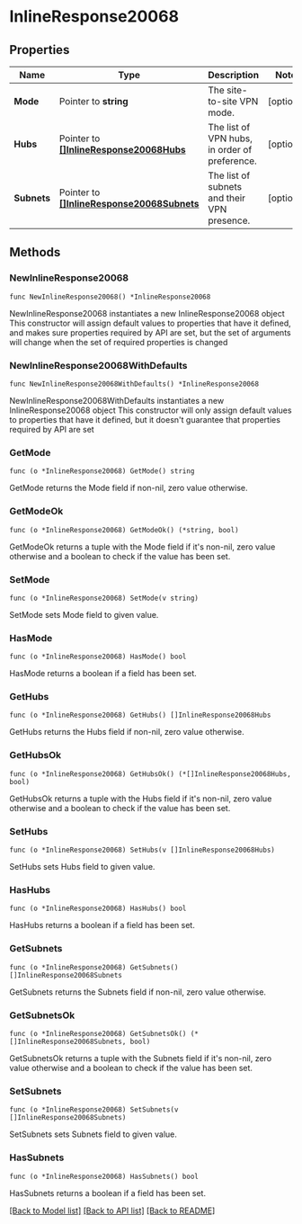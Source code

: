 # InlineResponse20068

## Properties

Name | Type | Description | Notes
------------ | ------------- | ------------- | -------------
**Mode** | Pointer to **string** | The site-to-site VPN mode. | [optional] 
**Hubs** | Pointer to [**[]InlineResponse20068Hubs**](InlineResponse20068Hubs.md) | The list of VPN hubs, in order of preference. | [optional] 
**Subnets** | Pointer to [**[]InlineResponse20068Subnets**](InlineResponse20068Subnets.md) | The list of subnets and their VPN presence. | [optional] 

## Methods

### NewInlineResponse20068

`func NewInlineResponse20068() *InlineResponse20068`

NewInlineResponse20068 instantiates a new InlineResponse20068 object
This constructor will assign default values to properties that have it defined,
and makes sure properties required by API are set, but the set of arguments
will change when the set of required properties is changed

### NewInlineResponse20068WithDefaults

`func NewInlineResponse20068WithDefaults() *InlineResponse20068`

NewInlineResponse20068WithDefaults instantiates a new InlineResponse20068 object
This constructor will only assign default values to properties that have it defined,
but it doesn't guarantee that properties required by API are set

### GetMode

`func (o *InlineResponse20068) GetMode() string`

GetMode returns the Mode field if non-nil, zero value otherwise.

### GetModeOk

`func (o *InlineResponse20068) GetModeOk() (*string, bool)`

GetModeOk returns a tuple with the Mode field if it's non-nil, zero value otherwise
and a boolean to check if the value has been set.

### SetMode

`func (o *InlineResponse20068) SetMode(v string)`

SetMode sets Mode field to given value.

### HasMode

`func (o *InlineResponse20068) HasMode() bool`

HasMode returns a boolean if a field has been set.

### GetHubs

`func (o *InlineResponse20068) GetHubs() []InlineResponse20068Hubs`

GetHubs returns the Hubs field if non-nil, zero value otherwise.

### GetHubsOk

`func (o *InlineResponse20068) GetHubsOk() (*[]InlineResponse20068Hubs, bool)`

GetHubsOk returns a tuple with the Hubs field if it's non-nil, zero value otherwise
and a boolean to check if the value has been set.

### SetHubs

`func (o *InlineResponse20068) SetHubs(v []InlineResponse20068Hubs)`

SetHubs sets Hubs field to given value.

### HasHubs

`func (o *InlineResponse20068) HasHubs() bool`

HasHubs returns a boolean if a field has been set.

### GetSubnets

`func (o *InlineResponse20068) GetSubnets() []InlineResponse20068Subnets`

GetSubnets returns the Subnets field if non-nil, zero value otherwise.

### GetSubnetsOk

`func (o *InlineResponse20068) GetSubnetsOk() (*[]InlineResponse20068Subnets, bool)`

GetSubnetsOk returns a tuple with the Subnets field if it's non-nil, zero value otherwise
and a boolean to check if the value has been set.

### SetSubnets

`func (o *InlineResponse20068) SetSubnets(v []InlineResponse20068Subnets)`

SetSubnets sets Subnets field to given value.

### HasSubnets

`func (o *InlineResponse20068) HasSubnets() bool`

HasSubnets returns a boolean if a field has been set.


[[Back to Model list]](../README.md#documentation-for-models) [[Back to API list]](../README.md#documentation-for-api-endpoints) [[Back to README]](../README.md)


